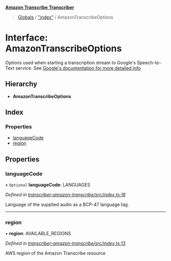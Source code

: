 **[Amazon Transcribe Transcriber](../README.md)**

> [Globals](../README.md) / ["index"](../modules/_index_.md) / AmazonTranscribeOptions

# Interface: AmazonTranscribeOptions

Options used when starting a transcription stream to Google's Speech-to-Text service. See [Google's documentation
for more detailed info](https://cloud.google.com/speech-to-text/docs/reference/rest/v1/RecognitionConfig)

## Hierarchy

* **AmazonTranscribeOptions**

## Index

### Properties

* [languageCode](_index_.amazontranscribeoptions.md#languagecode)
* [region](_index_.amazontranscribeoptions.md#region)

## Properties

### languageCode

• `Optional` **languageCode**: LANGUAGES

*Defined in [transcriber-amazon-transcribe/src/index.ts:18](https://github.com/SketchingDev/ivr-tester/blob/0888491/packages/transcriber-amazon-transcribe/src/index.ts#L18)*

Language of the supplied audio as a BCP-47 language tag.

___

### region

•  **region**: AVAILABLE\_REGIONS

*Defined in [transcriber-amazon-transcribe/src/index.ts:13](https://github.com/SketchingDev/ivr-tester/blob/0888491/packages/transcriber-amazon-transcribe/src/index.ts#L13)*

AWS region of the Amazon Transcribe resource
